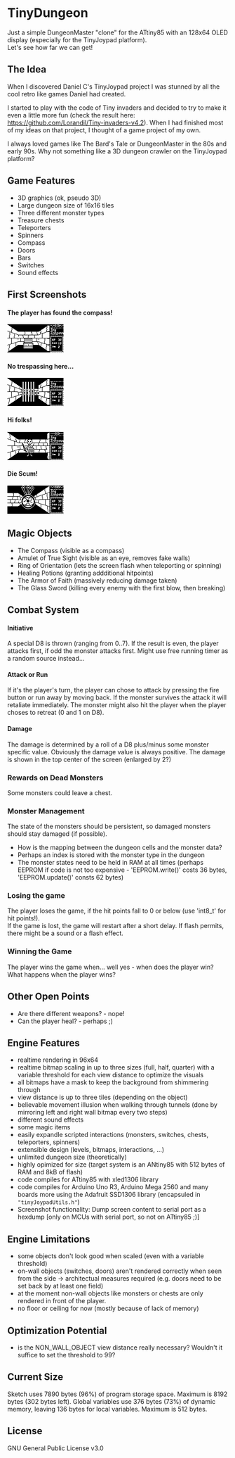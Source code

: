 # TinyDungeon

Just a simple DungeonMaster "clone" for the ATtiny85 with an 128x64 OLED display (especially for the TinyJoypad platform).<br>
Let's see how far we can get!

## The Idea
When I discovered Daniel C's TinyJoypad project I was stunned by all the cool retro like
games Daniel had created. 

I started to play with the code of Tiny invaders and decided to try to make it even a little more fun (check the result here: https://github.com/Lorandil/Tiny-invaders-v4.2).
When I had finished most of my ideas on that project, I thought of a game project of my own.

I always loved games like The Bard's Tale or DungeonMaster in the 80s and early 90s.
Why not something like a 3D dungeon crawler on the TinyJoypad platform?

## Game Features
* 3D graphics (ok, pseudo 3D)
* Large dungeon size of 16x16 tiles
* Three different monster types
* Treasure chests
* Teleporters
* Spinners
* Compass
* Doors
* Bars
* Switches
* Sound effects

## First Screenshots
#### The player has found the compass!
![Oh, I see!](https://github.com/Lorandil/TinyDungeon/blob/main/screenshots/compass_found!.png)

#### No trespassing here...
![Tunnel is blocked](https://github.com/Lorandil/TinyDungeon/blob/main/screenshots/the_tunnel_is_blocked.png)

#### Hi folks!
![Meet Joey!](https://github.com/Lorandil/TinyDungeon/blob/main/screenshots/meet_Joey!.png)

#### Die Scum!
![The Boss](https://github.com/Lorandil/TinyDungeon/blob/main/screenshots/the_boss.png)

## Magic Objects
* The Compass (visible as a compass)
* Amulet of True Sight (visible as an eye, removes fake walls)
* Ring of Orientation (lets the screen flash when teleporting or spinning)
* Healing Potions (granting addditional hitpoints)
* The Armor of Faith (massively reducing damage taken)
* The Glass Sword (killing every enemy with the first blow, then breaking)

## Combat System

#### Initiative
A special D8 is thrown (ranging from 0..7). If the result is even, the player attacks first, if odd the monster attacks first.
Might use free running timer as a random source instead...

#### Attack or Run
If it's the player's turn, the player can chose to attack by pressing the fire button or run away by moving back.
If the monster survives the attack it will retaliate immediately.
The monster might also hit the player when the player choses to retreat (0 and 1 on D8).

#### Damage
The damage is determined by a roll of a D8 plus/minus some monster specific value. 
Obviously the damage value is always positive.
The damage is shown in the top center of the screen (enlarged by 2?)

### Rewards on Dead Monsters
Some monsters could leave a chest.

### Monster Management
The state of the monsters should be persistent, so damaged monsters should stay damaged (if possible).
* How is the mapping between the dungeon cells and the monster data?
* Perhaps an index is stored with the monster type in the dungeon
* The monster states need to be held in RAM at all times (perhaps EEPROM if code is not too expensive - 'EEPROM.write()' costs 36 bytes, 'EEPROM.update()' consts 62 bytes)

### Losing the game
The player loses the game, if the hit points fall to 0 or below (use 'int8_t' for hit points!).<br>
If the game is lost, the game will restart after a short delay.
If flash permits, there might be a sound or a flash effect.

### Winning the Game
The player wins the game when... well yes - when does the player win?<br>
What happens when the player wins?

## Other Open Points
* Are there different weapons? - nope!
* Can the player heal? - perhaps ;)

## Engine Features
* realtime rendering in 96x64
* realtime bitmap scaling in up to three sizes (full, half, quarter) with a variable threshold for each view distance to optimize the visuals
* all bitmaps have a mask to keep the background from shimmering through
* view distance is up to three tiles (depending on the object)
* believable movement illusion when walking through tunnels (done by mirroring left and right wall bitmap every two steps)
* different sound effects
* some magic items
* easily expandle scripted interactions (monsters, switches, chests, teleporters, spinners)
* extensible design (levels, bitmaps, interactions, ...)
* unlimited dungeon size (theoretically)
* highly opimized for size (target system is an ANtiny85 with 512 bytes of RAM and 8kB of flash)
* code compiles for ATtiny85 with xled1306 library
* code compiles for Arduino Uno R3, Arduino Mega 2560 and many boards more using the Adafruit SSD1306 library (encapsuled in `"tinyJoypadUtils.h"`)
* Screenshot functionality: Dump screen content to serial port as a hexdump
  [only on MCUs with serial port, so not on ATtiny85 ;)]

## Engine Limitations
* some objects don't look good when scaled (even with a variable threshold)
* on-wall objects (switches, doors) aren't rendered correctly when seen from the side -> architectual measures required (e.g. doors need to be set back by at least one field)
* at the moment non-wall objects like monsters or chests are only rendered in front of the player.
* no floor or ceiling for now (mostly because of lack of memory)

## Optimization Potential
* is the NON_WALL_OBJECT view distance really necessary? Wouldn't it suffice to set the threshold to 99? 

## Current Size
Sketch uses 7890 bytes (96%) of program storage space. Maximum is 8192 bytes (302 bytes left).
Global variables use 376 bytes (73%) of dynamic memory, leaving 136 bytes for local variables. Maximum is 512 bytes.

## License
GNU General Public License v3.0
